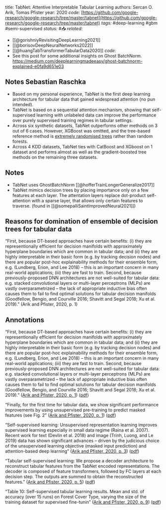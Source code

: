 
title: TabNet: Attentive Interpretable Tabular Learning
authors: Sercan O. Arik, Tomas Pfister
year: 2020
*code:* [https://github.com/google-research/google-research/tree/master/tabnet](https://github.com/google-research/google-research/tree/master/tabnet)
*tags:* #deep-learning #gbm #semi-supervised
*status:* #📥
*related:* 
- [[@gorishniyRevisitingDeepLearning2021]]
- [[@borisovDeepNeuralNetworks2022]]
- [[@huangTabTransformerTabularData2020]]
*code:*
 - See this post for some additional insights on Ghost BatchNorm. https://medium.com/deeplearningmadeeasy/ghost-batchnorm-explained-e0fa9d651e03
## Notes Sebastian Raschka
- Based on my personal experience, TabNet is the first deep learning architecture for tabular data that gained widespread attention (no pun intended).
- TabNet is based on a sequential attention mechanism, showing that self-supervised learning with unlabeled data can improve the performance over purely supervised training regimes in tabular settings.
- Across six synthetic datasets, TabNet outperforms other methods on 3 out of 6 cases. However, XGBoost was omitted, and the tree-based reference method is [extremely randomised trees](https://link.springer.com/article/10.1007/s10994-006-6226-1) rather than random forests.
- Across 4 KDD datasets, TabNet ties with CatBoost and XGboost on 1 dataset and performs almost as well as the gradient-boosted tree methods on the remaining three datasets.

## Notes
- TabNet uses GhostBatchNorm [[@hofferTrainLongerGeneralize2017]]
- TabNet mimics decision trees by placing importance only on a few features at each layer. The attentation layers replace dot-product self-attention with a sparse layer, that allows only certain features to traverse. (found in [[@somepalliSaintImprovedNeural2021]])

## Reasons for domination of ensemble of decision trees for tabular data
“First, because DT-based approaches have certain benefits: (i) they are representionally efficient for decision manifolds with approximately hyperplane boundaries which are common in tabular data; and (ii) they are highly interpretable in their basic form (e.g. by tracking decision nodes) and there are popular post-hoc explainability methods for their ensemble form, e.g. (Lundberg, Erion, and Lee 2018) – this is an important concern in many real-world applications; (iii) they are fast to train. Second, because previously-proposed DNN architectures are not well-suited for tabular data: e.g. stacked convolutional layers or multi-layer perceptrons (MLPs) are vastly overparametrized – the lack of appropriate inductive bias often causes them to fail to find optimal solutions for tabular decision manifolds (Goodfellow, Bengio, and Courville 2016; Shavitt and Segal 2018; Xu et al. 2019).” (Arik and Pfister, 2020, p. 1)


## Annotations
“First, because DT-based approaches have certain benefits: (i) they are representionally efficient for decision manifolds with approximately hyperplane boundaries which are common in tabular data; and (ii) they are highly interpretable in their basic form (e.g. by tracking decision nodes) and there are popular post-hoc explainability methods for their ensemble form, e.g. (Lundberg, Erion, and Lee 2018) – this is an important concern in many real-world applications; (iii) they are fast to train. Second, because previously-proposed DNN architectures are not well-suited for tabular data: e.g. stacked convolutional layers or multi-layer perceptrons (MLPs) are vastly overparametrized – the lack of appropriate inductive bias often causes them to fail to find optimal solutions for tabular decision manifolds (Goodfellow, Bengio, and Courville 2016; Shavitt and Segal 2018; Xu et al. 2019).” ([Arik and Pfister, 2020, p. 1](zotero://select/library/items/EH5DCRUW)) ([pdf](zotero://open-pdf/library/items/TPDKX93V?page=1&annotation=ZFASIUHV))

“Finally, for the first time for tabular data, we show significant performance improvements by using unsupervised pre-training to predict masked features (see Fig. 2” ([Arik and Pfister, 2020, p. 1](zotero://select/library/items/EH5DCRUW)) ([pdf](zotero://open-pdf/library/items/TPDKX93V?page=1&annotation=X5WBP7CA))

“Self-supervised learning: Unsupervised representation learning improves supervised learning especially in small data regime (Raina et al. 2007). Recent work for text (Devlin et al. 2018) and image (Trinh, Luong, and Le 2019) data has shown significant advances – driven by the judicious choice of the unsupervised learning objective (masked input prediction) and attention-based deep learning” ([Arik and Pfister, 2020, p. 3](zotero://select/library/items/EH5DCRUW)) ([pdf](zotero://open-pdf/library/items/TPDKX93V?page=3&annotation=B6TI27FJ))

“Tabular self-supervised learning: We propose a decoder architecture to reconstruct tabular features from the TabNet encoded representations. The decoder is composed of feature transformers, followed by FC layers at each decision step. The outputs are summed to obtain the reconstructed features.” ([Arik and Pfister, 2020, p. 5](zotero://select/library/items/EH5DCRUW)) ([pdf](zotero://open-pdf/library/items/TPDKX93V?page=5&annotation=3QTDAR2A))

“Table 10: Self-supervised tabular learning results. Mean and std. of accuracy (over 15 runs) on Forest Cover Type, varying the size of the training dataset for supervised fine-tunin” ([Arik and Pfister, 2020, p. 9](zotero://select/library/items/EH5DCRUW)) ([pdf](zotero://open-pdf/library/items/TPDKX93V?page=9&annotation=IAGMU4FT))
